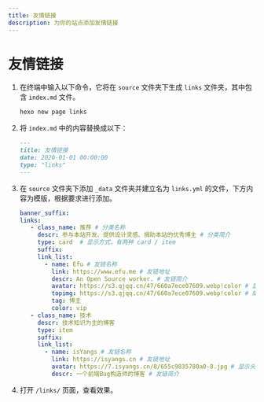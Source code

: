 ```yaml
---
title: 友情链接
description: 为你的站点添加友情链接
---
```


# 友情链接

1. 在终端中输入以下命令，它将在 `source` 文件夹下生成 `links` 文件夹，其中包含 `index.md` ​文件。
    ```bash
    hexo new page links
    ```
2. 将 `index.md` 中的内容替换成以下：
    ```markdown
    ---
    title: 友情链接
    date: 2020-01-01 00:00:00
    type: "links"
    ---
    ```
3. 在 `source` 文件夹下添加 `_data` 文件夹并建立名为 `links.yml` 的文件，下方内容为模版，根据要求进行添加。
    ```yaml
    banner_suffix: 
    links:
       - class_name: 推荐 # 分类名称
         descr: 参与本站开发、提供设计灵感、捐助本站的优秀博主 # 分类简介
         type: card  # 显示方式，有两种 card / item
         suffix: 
         link_list:
           - name: Efu # 友链名称
             link: https://www.efu.me # 友链地址
             descr: An Open Source worker. # 友链简介
             avatar: https://s3.qjqq.cn/47/660a7ece07609.webp!color # 显示头像
             topimg: https://s3.qjqq.cn/47/660a7ece07609.webp!color # 如果是card模式下，将显示
             tag: 博主
             color: vip
       - class_name: 技术
         descr: 技术知识为主的博客
         type: item
         suffix: 
         link_list:
           - name: isYangs # 友链名称
             link: https://isyangs.cn # 友链地址
             avatar: https://7.isyangs.cn/8/655c9835780a0-8.jpg # 显示头像
             descr: 一个前端Bug构造师的博客 # 友链简介
    ```
4. 打开 `/links/` 页面，查看效果。
